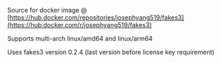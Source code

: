Source for docker image @ [https://hub.docker.com/repositories/josephyang519/fakes3](https://hub.docker.com/r/josephyang519/fakes3)

Supports multi-arch linux/amd64 and linux/arm64

Uses fakes3 version 0.2.4 (last version before license key requirement)
